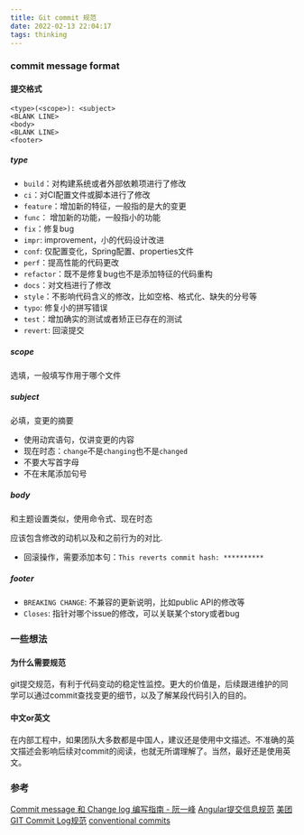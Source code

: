 ```yaml
---
title: Git commit 规范
date: 2022-02-13 22:04:17
tags: thinking
---
```



### commit message format

#### 提交格式
```
<type>(<scope>): <subject>
<BLANK LINE>
<body>
<BLANK LINE>
<footer>
```

##### type
- `build`：对构建系统或者外部依赖项进行了修改
- `ci`：对CI配置文件或脚本进行了修改
- `feature`：增加新的特征，一般指的是大的变更
- `func`： 增加新的功能，一般指小的功能
- `fix`：修复bug
- `impr`: improvement，小的代码设计改进
- `conf`: 仅配置变化，Spring配置、properties文件
- `perf`：提高性能的代码更改
- `refactor`：既不是修复bug也不是添加特征的代码重构
- `docs`：对文档进行了修改
- `style`：不影响代码含义的修改，比如空格、格式化、缺失的分号等
- `typo`: 修复小的拼写错误
- `test`：增加确实的测试或者矫正已存在的测试
- `revert`: 回滚提交

##### scope
选填，一般填写作用于哪个文件

##### subject
必填，变更的摘要
- 使用动宾语句，仅讲变更的内容
- 现在时态：`change`不是`changing`也不是`changed`
- 不要大写首字母
- 不在末尾添加句号

##### body
和主题设置类似，使用命令式、现在时态

应该包含修改的动机以及和之前行为的对比.

- 回滚操作，需要添加本句：`This reverts commit hash: **********`

##### footer
- `BREAKING CHANGE`: 不兼容的更新说明，比如public API的修改等
- `Closes`: 指针对哪个issue的修改，可以关联某个story或者bug

### 一些想法
#### 为什么需要规范
git提交规范，有利于代码变动的稳定性监控。更大的价值是，后续跟进维护的同学可以通过commit查找变更的细节，以及了解某段代码引入的目的。

#### 中文or英文
在内部工程中，如果团队大多数都是中国人，建议还是使用中文描述。不准确的英文描述会影响后续对commit的阅读，也就无所谓理解了。当然，最好还是使用英文。


### 参考

[Commit message 和 Change log 编写指南 - 阮一峰](https://www.ruanyifeng.com/blog/2016/01/commit_message_change_log.html)
[Angular提交信息规范](https://zj-git-guide.readthedocs.io/zh_CN/latest/message/Angular%E6%8F%90%E4%BA%A4%E4%BF%A1%E6%81%AF%E8%A7%84%E8%8C%83/)
[美团 GIT Commit Log规范](https://cloud.tencent.com/developer/article/1762300)
[conventional commits](https://www.conventionalcommits.org/en/v1.0.0/)